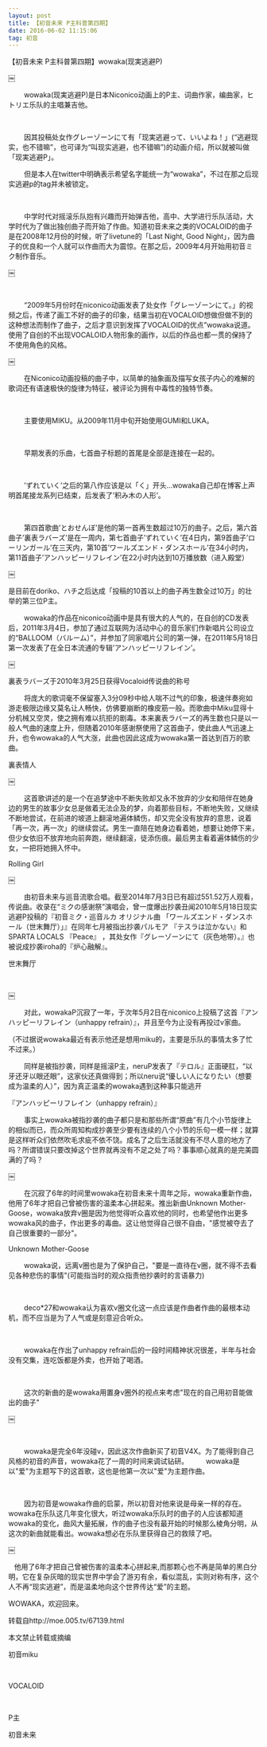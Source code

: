 ```yaml
---
layout: post
title: 【初音未来 P主科普第四期】
date: 2016-06-02 11:15:06 
tag: 初音
---
```



【初音未来 P主科普第四期】wowaka(现実逃避P)

￼



        wowaka(现実逃避P)是日本Niconico动画上的P主、词曲作家，编曲家，ヒトリエ乐队的主唱兼吉他。

 

        因其投稿处女作グレーゾーンにて有「现実逃避って、いいよね！」(“逃避现实，也不错嘛”，也可译为“叫现实逃避，也不错嘛”)的动画介绍，所以就被叫做「现実逃避P」。

        但是本人在twitter中明确表示希望名字能统一为“wowaka”，不过在那之后现实逃避p的tag并未被锁定。

 

        中学时代对摇滚乐队抱有兴趣而开始弹吉他，高中、大学进行乐队活动，大学时代为了做出独创曲子而开始了作曲。知道初音未来之类的VOCALOID的曲子是在2008年12月份的时候，听了livetune的「Last Night, Good Night」，因为曲子的优良和一个人就可以作曲而大为震惊。在那之后，2009年4月开始用初音ミク制作音乐。
 

￼

 

        “2009年5月份时在niconico动画发表了处女作「グレーゾーンにて。」的视频之后，传递了画工不好的曲子的印象，结果当初在VOCALOID想做但做不到的这种想法而制作了曲子，之后才意识到发挥了VOCALOID的优点”wowaka说道。使用了自创的不出现VOCALOID人物形象的画作，以后的作品也都一贯的保持了不使用角色的风格。

￼

        在Niconico动画投稿的曲子中，以简单的抽象画及描写女孩子内心的难解的歌词还有语速极快的旋律为特征，被评论为拥有中毒性的独特节奏。

 

        主要使用MIKU。从2009年11月中旬开始使用GUMI和LUKA。

 

        早期发表的乐曲，七首曲子标题的首尾是全部是连接在一起的。

 

        ’ずれていく’之后的第八作应该是以「く」开头…wowaka自己却在博客上声明首尾接龙系列已结束，后发表了’积み木の人形’。

 

        第四首歌曲’とおせんぼ’是他的第一首再生数超过10万的曲子。之后，第六首曲子’裏表ラバーズ’是在一周内，第七首曲子’ずれていく’在4日内，第9首曲子’ローリンガール’在三天内，第10首’ワールズエンド・ダンスホール’在34小时内，第11首曲子’アンハッピーリフレイン’在22小时内达到10万播放数（进入殿堂）

￼

是目前在doriko、ハチ之后达成「投稿的10首以上的曲子再生数全过10万」的壮举的第三位P主。


        wowaka的作品在niconico动画中是具有很大的人气的，在自创的CD发表后，2011年3月4日，参加了通过互联网为活动中心的音乐家们作新唱片公司设立的“BALLOOM（バルーム）”，并参加了同家唱片公司的第一弹，在2011年5月18日第一次发表了在全日本流通的专辑’アンハッピーリフレイン’。

￼


裏表ラバーズ于2010年3月25日获得Vocaloid传说曲的称号

        将庞大的歌词毫不保留塞入3分09秒中给人喘不过气的印象，极速伴奏宛如游走极限边缘又莫名让人畅快，仿佛要崩断的橡皮筋一般。而歌曲中Miku显得十分机械又空灵，使之拥有难以抗拒的剧毒。本来裏表ラバーズ的再生数也只是以一般人气曲的速度上升，但随着2010年感谢祭使用了这首曲子，使此曲人气迅速上升，也令wowaka的人气大涨，此曲也因此这成为wowaka第一首达到百万的歌曲。


裏表情人

￼

        这首歌讲述的是一个在追梦途中不断失败却又永不放弃的少女和陪伴在她身边的男生的故事少女总是做着无法企及的梦，向着那些目标，不断地失败，又继续不断地尝试，在前进的坡道上翻滚地遍体鳞伤，却又完全没有放弃的意思，说着「再一次，再一次」的继续尝试。男生一直陪在她身边看着她，想要让她停下来，但少女依旧不放弃地向前奔跑，继续翻滚，徒添伤痕。最后男主看着遍体鳞伤的少女，一把将她拥入怀中。


Rolling Girl

￼


        由初音未来与巡音流歌合唱。截至2014年7月3日已有超过551.52万人观看，传说曲。收录在“ミクの感谢祭”演唱会，曾一度爆出抄袭丑闻2010年5月18日现实逃避P投稿的『初音ミク・巡音ルカ オリジナル曲 「ワールズエンド・ダンスホール（世末舞厅）」』在同年七月被指出抄袭パルモア 『テスラは泣かない』和SPARTA LOCALS 『Peace』 ，其处女作『グレーゾーンにて（灰色地带）。』也被说成抄袭iroha的『炉心融解』。

世末舞厅

 

￼

        对此，wowakaP沉寂了一年，于次年5月2日在niconico上投稿了这首『アンハッピーリフレイン（unhappy refrain）』，并且至今为止没有再投过v家曲。

（不过据说wowaka最近有表示他还是想用miku的，主要是乐队的事情太多了忙不过来。）

        同样是被指抄袭，同样是摇滚P主，neruP发表了『テロル』正面硬肛，“以牙还牙以眼还眼”，这家伙还真做得到；所以neru说“優しい人になりたい（想要成为温柔的人）”，因为真正温柔的wowaka遇到这种事只能逃开

『アンハッピーリフレイン（unhappy refrain）』

        事实上wowaka被指抄袭的曲子都只是和那些所谓“原曲”有几个小节旋律上的相似而已，而众所周知构成抄袭至少要有连续的八个小节的乐句一模一样；就算是这样听众们依然吹毛求疵不依不饶。成名了之后生活就没有不尽人意的地方了吗？所谓错误只要改掉这个世界就再没有不足之处了吗？事事顺心就真的是完美圆满的了吗？

￼


        在沉寂了6年的时间里wowaka在初音未来十周年之际，wowaka重新作曲，他用了6年才把自己曾被伤害的温柔本心拼起来。推出新曲Unknown Mother-Goose，wowaka放弃v圈是因为他觉得听众喜欢他的同时，也希望他作出更多wowaka风的曲子，作出更多的毒曲。这让他觉得自己很不自由，&#34;感觉被夺去了自己很重要的一部分&#34;。

Unknown Mother-Goose

        wowaka说，远离v圈也是为了保护自己，&#34;要是一直待在v圈，就不得不去看见各种悲伤的事情&#34;(可能指当时的观众指责他抄袭时的言语暴力)

 

        deco*27和wowaka认为喜欢v圈文化这一点应该是作曲者作曲的最根本动机，而不应当是为了人气或是刻意迎合听众。

 

        wowaka在作出了unhappy refrain后的一段时间精神状况很差，半年与社会没有交集，连吃饭都是外卖，也开始了喝酒。

 

        这次的新曲的是wowaka用置身v圈外的视点来考虑&#34;现在的自己用初音能做出的曲子&#34;

￼


 

        wowaka是完全6年没碰v，因此这次作曲新买了初音V4X。为了能得到自己风格的初音的声音，wowaka花了一周的时间来调试钻研。
        wowaka是以&#34;爱&#34;为主题写下的这首歌，这也是他第一次以&#34;爱&#34;为主题作曲。

 

        因为初音是wowaka作曲的启蒙，所以初音对他来说是母亲一样的存在。wowaka在乐队这几年变化很大，听过wowaka乐队时的曲子的人应该都知道wowaka的变化，曲风大量拓展，作的曲子也没有最开始的时候那么棱角分明，从这次的新曲就能看出。wowaka想必在乐队里获得自己的救赎了吧。


￼



   他用了6年才把自己曾被伤害的温柔本心拼起来,而那颗心也不再是简单的黑白分明，它在复杂灰暗的现实世界中学会了游刃有余，看似混乱，实则对称有序，这个人不再“现实逃避”，而是温柔地向这个世界传达“爱”的主题。

WOWAKA，欢迎回来。

转载自http://moe.005.tv/67139.html

本文禁止转载或摘编

初音miku

 

VOCALOID

 

P主

初音未来
